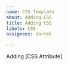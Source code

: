 ```yaml
---
name: CSS Template
about: Adding CSS
title: Adding CSS
labels: CSS
assignees: darreb

---
```


Adding [CSS Attribute]
